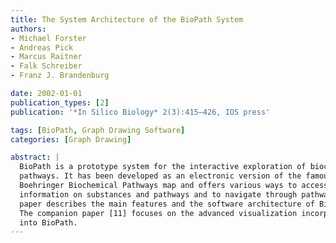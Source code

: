 ```yaml
---
title: The System Architecture of the BioPath System
authors:
- Michael Forster
- Andreas Pick
- Marcus Raitner
- Falk Schreiber
- Franz J. Brandenburg

date: 2002-01-01
publication_types: [2]
publication: '*In Silico Biology* 2(3):415–426, IOS press'

tags: [BioPath, Graph Drawing Software]
categories: [Graph Drawing]

abstract: |
  BioPath is a prototype system for the interactive exploration of biochemical
  pathways. It has been developed as an electronic version of the famous
  Boehringer Biochemical Pathways map and offers various ways to access
  information on substances and pathways and to navigate through pathways. This
  paper describes the main features and the software architecture of BioPath.
  The companion paper [11] focuses on the advanced visualization incorporated
  into BioPath.
---
```

